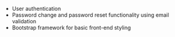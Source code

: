 
* User authentication 
* Password change and password reset functionality using email validation
* Bootstrap framework for basic front-end styling



